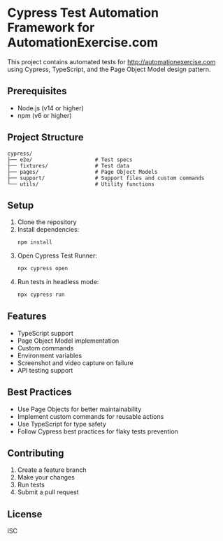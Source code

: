 # Cypress Test Automation Framework for AutomationExercise.com

This project contains automated tests for http://automationexercise.com using Cypress, TypeScript, and the Page Object Model design pattern.

## Prerequisites

- Node.js (v14 or higher)
- npm (v6 or higher)

## Project Structure

```
cypress/
├── e2e/                    # Test specs
├── fixtures/               # Test data
├── pages/                  # Page Object Models
├── support/                # Support files and custom commands
└── utils/                  # Utility functions
```

## Setup

1. Clone the repository
2. Install dependencies:
   ```bash
   npm install
   ```
3. Open Cypress Test Runner:
   ```bash
   npx cypress open
   ```
4. Run tests in headless mode:
   ```bash
   npx cypress run
   ```

## Features

- TypeScript support
- Page Object Model implementation
- Custom commands
- Environment variables
- Screenshot and video capture on failure
- API testing support

## Best Practices

- Use Page Objects for better maintainability
- Implement custom commands for reusable actions
- Use TypeScript for type safety
- Follow Cypress best practices for flaky tests prevention

## Contributing

1. Create a feature branch
2. Make your changes
3. Run tests
4. Submit a pull request

## License

ISC
